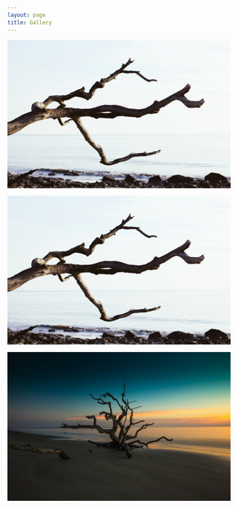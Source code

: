 ```yaml
---
layout: page
title: Gallery
---
```

![](/media/zach-reiner-jekyll-island-5.jpg)

![](/media/zach-reiner-jekyll-island-5.jpg)

![](/media/zach-reiner-jekyll-island-1.jpg)